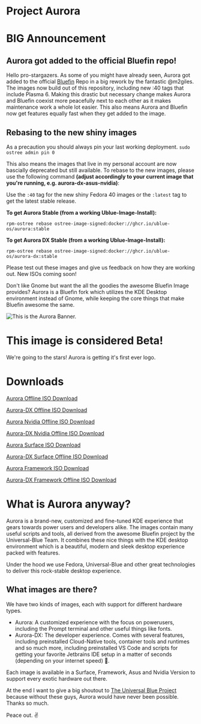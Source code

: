 # Project Aurora

# BIG Announcement

## Aurora got added to the official Bluefin repo!

Hello pro-stargazers. As some of you might have already seen, Aurora got added to the official [Bluefin](https://github.com/ublue-os/bluefin) Repo in a big rework by the fantastic @m2giles. The images now build out of this repository, including new :40 tags that include Plasma 6. Making this drastic but necessary change makes Aurora and Bluefin coexist more peacefully next to each other as it makes maintenance work a whole lot easier. This also means Aurora and Bluefin now get features equally fast when they get added to the image. 


## Rebasing to the new shiny images

As a precaution you should always pin your last working deployment. 
`sudo ostree admin pin 0`

This also means the images that live in my personal account are now bascially deprecated but still available. 
To rebase to the new images, please use the following command **(adjust accordingly to your current image that you're running, e.g. aurora-dx-asus-nvidia)**: 

Use the `:40`  tag for the new shiny Fedora 40 images or the `:latest` tag to get the latest stable release.

**To get Aurora Stable (from a working Ublue-Image-Install):** 

`rpm-ostree rebase ostree-image-signed:docker://ghcr.io/ublue-os/aurora:stable`

**To get Aurora DX Stable (from a working Ublue-Image-Install):** 

`rpm-ostree rebase ostree-image-signed:docker://ghcr.io/ublue-os/aurora-dx:stable`


Please test out these images and give us feedback on how they are working out. New ISOs coming soon!

Don't like Gnome but want the all the goodies the awesome Bluefin Image provides? Aurora is a Bluefin fork which utilizes the KDE Desktop environment instead of Gnome, while keeping the core things that make Bluefin awesome the same. 

![This is the Aurora Banner.](./banner.jpg)

# **This image is considered Beta!** 

We're going to the stars! Aurora is getting it's first ever logo.

# Downloads

[Aurora Offline ISO Download](https://dl.getaurora.dev/aurora-latest.iso)

[Aurora-DX Offline ISO Download](https://dl.getaurora.dev/aurora-dx-latest.iso)

[Aurora Nvidia Offline ISO Download](https://dl.getaurora.dev/aurora-nvidia-latest.iso)

[Aurora-DX Nvidia Offline ISO Download](https://dl.getaurora.dev/aurora-dx-nvidia-latest.iso)

[Aurora Surface ISO Download](https://dl.getaurora.dev/aurora-surface-latest.iso)

[Aurora-DX Surface Offline ISO Download](https://dl.getaurora.dev/aurora-dx-surface-latest.iso)

[Aurora Framework ISO Download](https://dl.getaurora.dev/aurora-framework-latest.iso)

[Aurora-DX Framework Offline ISO Download](https://dl.getaurora.dev/aurora-dx-framework-latest.iso)

# What is Aurora anyway?
Aurora is a brand-new, customized and fine-tuned KDE experience that gears towards power users and developers alike. The images contain many useful scripts and tools, all derived from the awesome Bluefin project by the Universal-Blue Team. It combines these nice things with the KDE desktop environment which is a beautiful, modern and sleek desktop experience packed with features. 

Under the hood we use Fedora, Universal-Blue and other great technologies to deliver this rock-stable desktop experience. 

## What images are there? 
We have two kinds of images, each with support for different hardware types. 

- Aurora: A customized experience with the focus on powerusers, including the Prompt terminal and other useful things like fonts. 
- Aurora-DX: The developer experience. Comes with several features, including preinstalled Cloud-Native tools, container tools and runtimes and so much more, including preinstalled VS Code and scripts for getting your favorite Jetbrains IDE setup in a matter of seconds (depending on your internet speed) 🫡.

Each image is available in a Surface, Framework, Asus and Nvidia Version to support every exotic hardware out there. 

At the end I want to give a big shoutout to [The Universal Blue Project](https://github.com/ublue-os) because without these guys, Aurora would have never been possible. Thanks so much. 

Peace out. ✌️

